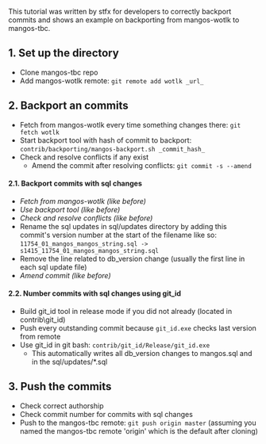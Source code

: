 This tutorial was written by stfx for developers to correctly backport commits and shows an example on backporting from mangos-wotlk to mangos-tbc.

## 1. Set up the directory
  * Clone mangos-tbc repo
  * Add mangos-wotlk remote: `git remote add wotlk _url_`

## 2. Backport an commits
  * Fetch from mangos-wotlk every time something changes there: `git fetch wotlk`
  * Start backport tool with hash of commit to backport: `contrib/backporting/mangos-backport.sh _commit_hash_`
  * Check and resolve conflicts if any exist
    * Amend the commit after resolving conflicts: `git commit -s --amend`

#### 2.1. Backport commits with sql changes
  * _Fetch from mangos-wotlk (like before)_
  * _Use backport tool (like before)_
  * _Check and resolve conflicts (like before)_
  * Rename the sql updates in sql/updates directory by adding this commit's version number at the start of the filename like so: `11754_01_mangos_mangos_string.sql -> s1415_11754_01_mangos_mangos_string.sql`
  * Remove the line related to db_version change (usually the first line in each sql update file)
  * _Amend commit (like before)_

#### 2.2. Number commits with sql changes using git_id
  * Build git_id tool in release mode if you did not already (located in contrib\git_id)
  * Push every outstanding commit because `git_id.exe` checks last version from remote
  * Use git_id in git bash: `contrib/git_id/Release/git_id.exe`
    * This automatically writes all db_version changes to mangos.sql and in the sql/updates/*.sql

## 3. Push the commits
  * Check correct authorship
  * Check commit number for commits with sql changes
  * Push to the mangos-tbc remote: `git push origin master` (assuming you named the mangos-tbc remote 'origin' which is the default after cloning)